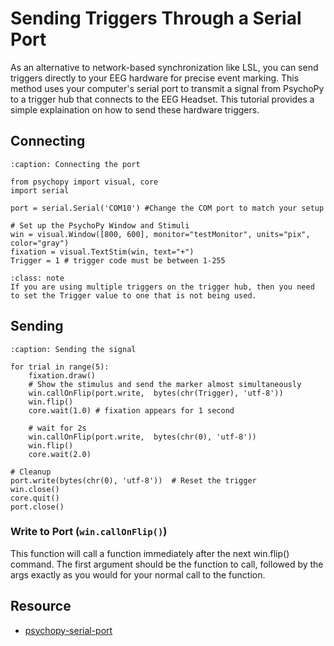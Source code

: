 # Sending Triggers Through a Serial Port

As an alternative to network-based synchronization like LSL, you can send triggers directly to your EEG hardware for precise event marking. This method uses your computer's serial port to transmit a signal from PsychoPy to a trigger hub that connects to the EEG Headset. This tutorial provides a simple explaination on how to send these hardware triggers.

## Connecting

```{code-block} python
:caption: Connecting the port

from psychopy import visual, core
import serial

port = serial.Serial('COM10') #Change the COM port to match your setup

# Set up the PsychoPy Window and Stimuli
win = visual.Window([800, 600], monitor="testMonitor", units="pix", color="gray")
fixation = visual.TextStim(win, text="+")
Trigger = 1 # trigger code must be between 1-255 
```

```{admonition} Trigger Value
:class: note
If you are using multiple triggers on the trigger hub, then you need to set the Trigger value to one that is not being used. 
```

## Sending

```{code-block} python
:caption: Sending the signal

for trial in range(5):
    fixation.draw()
    # Show the stimulus and send the marker almost simultaneously
    win.callOnFlip(port.write,  bytes(chr(Trigger), 'utf-8'))
    win.flip()
    core.wait(1.0) # fixation appears for 1 second

    # wait for 2s
    win.callOnFlip(port.write,  bytes(chr(0), 'utf-8'))
    win.flip()
    core.wait(2.0) 

# Cleanup
port.write(bytes(chr(0), 'utf-8'))  # Reset the trigger
win.close()
core.quit()
port.close()
```

### Write to Port (```win.callOnFlip()```)

This function will call a function immediately after the next win.flip() command.
The first argument should be the function to call, followed by the args exactly as you would for your normal call to the function.

## Resource

* [psychopy-serial-port](https://www.psychopy.org/hardware/serialPortInstr.html)